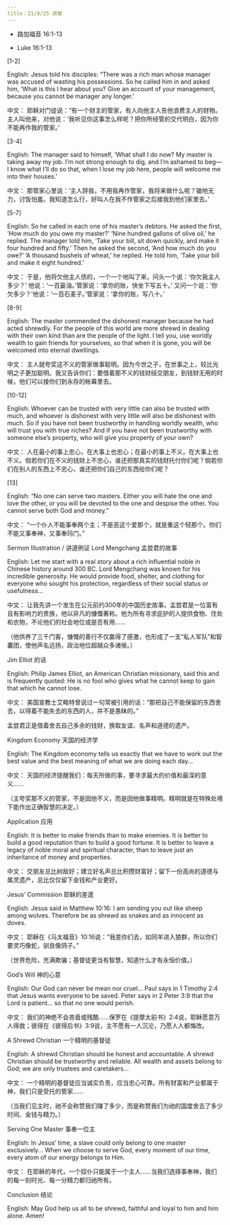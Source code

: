 ```yaml
---
title：21/9/25 讲章
---
```

* 路加福音 16:1-13

* Luke 16:1-13

[1-2]

English:
Jesus told his disciples: “There was a rich man whose manager was accused of wasting his possessions. So he called him in and asked him, ‘What is this I hear about you? Give an account of your management, because you cannot be manager any longer.’

中文：
耶稣对门徒说：“有一个财主的管家，有人向他主人告他浪费主人的财物。主人叫他来，对他说：‘我听见你这事怎么样呢？把你所经管的交代明白，因为你不能再作我的管家。’

[3-4]

English:
The manager said to himself, ‘What shall I do now? My master is taking away my job. I’m not strong enough to dig, and I’m ashamed to beg— I know what I’ll do so that, when I lose my job here, people will welcome me into their houses.’

中文：
那管家心里说：‘主人辞我，不用我再作管家，我将来做什么呢？锄地无力，讨饭怕羞。我知道怎么行，好叫人在我不作管家之后接我到他们家里去。’

[5-7]

English:
So he called in each one of his master’s debtors. He asked the first, ‘How much do you owe my master?’
‘Nine hundred gallons of olive oil,’ he replied.
The manager told him, ‘Take your bill, sit down quickly, and make it four hundred and fifty.’
Then he asked the second, ‘And how much do you owe?’
‘A thousand bushels of wheat,’ he replied.
He told him, ‘Take your bill and make it eight hundred.’

中文：
于是，他将欠他主人债的，一个一个地叫了来，问头一个说：‘你欠我主人多少？’
他说：‘一百篓油。’管家说：‘拿你的账，快坐下写五十。’
又问一个说：‘你欠多少？’他说：‘一百石麦子。’管家说：‘拿你的账，写八十。’

[8-9]

English:
The master commended the dishonest manager because he had acted shrewdly. For the people of this world are more shrewd in dealing with their own kind than are the people of the light. I tell you, use worldly wealth to gain friends for yourselves, so that when it is gone, you will be welcomed into eternal dwellings.

中文：
主人就夸奖这不义的管家做事聪明。因为今世之子，在世事之上，较比光明之子更加聪明。我又告诉你们：要借着那不义的钱财结交朋友，到钱财无用的时候，他们可以接你们到永存的帐幕里去。

[10-12]

English:
Whoever can be trusted with very little can also be trusted with much, and whoever is dishonest with very little will also be dishonest with much. So if you have not been trustworthy in handling worldly wealth, who will trust you with true riches? And if you have not been trustworthy with someone else’s property, who will give you property of your own?

中文：
人在最小的事上忠心，在大事上也忠心；在最小的事上不义，在大事上也不义。倘若你们在不义的钱财上不忠心，谁还把那真实的钱财托付你们呢？倘若你们在别人的东西上不忠心，谁还把你们自己的东西给你们呢？

[13]

English:
“No one can serve two masters. Either you will hate the one and love the other, or you will be devoted to the one and despise the other. You cannot serve both God and money.”

中文：
“一个仆人不能事奉两个主；不是恶这个爱那个，就是重这个轻那个。你们不能又事奉神，又事奉玛门。”

Sermon Illustration / 讲道例证
Lord Mengchang 孟尝君的故事

English:
Let me start with a real story about a rich influential noble in Chinese history around 300 BC. Lord Mengchang was known for his incredible generosity. He would provide food, shelter, and clothing for everyone who sought his protection, regardless of their social status or usefulness...

中文：
让我先讲一个发生在公元前约300年的中国历史故事。孟尝君是一位富有且有影响力的贵族，他以非凡的慷慨著称。他为所有寻求庇护的人提供食物、住处和衣物，不论他们的社会地位或是否有用……

（他供养了三千门客，慷慨的善行不仅赢得了感激，也形成了一支“私人军队”和智囊团，使他声名远扬，政治地位超越众多诸侯。）

Jim Elliot 的话

English:
Philip James Elliot, an American Christian missionary, said this and is frequently quoted: He is no fool who gives what he cannot keep to gain that which he cannot lose.

中文：
美国宣教士艾略特曾说过一句常被引用的话：“那把自己不能保留的东西舍去，以得着不能失去的东西的人，并不是愚昧的。”

孟尝君正是借着舍去自己多余的钱财，换取友谊、名声和道德的遗产。

Kingdom Economy 天国的经济学

English:
The Kingdom economy tells us exactly that we have to work out the best value and the best meaning of what we are doing each day...

中文：
天国的经济提醒我们：每天所做的事，要寻求最大的价值和最深的意义……

（主夸奖那不义的管家，不是因他不义，而是因他做事精明。精明就是在特殊处境下能作出正确智慧的决定。）

Application 应用

English:
It is better to make friends than to make enemies. It is better to build a good reputation than to build a good fortune. It is better to leave a legacy of noble moral and spiritual character, than to leave just an inheritance of money and properties.

中文：
交朋友总比树敌好；建立好名声总比积攒财富好；留下一份高尚的道德与属灵遗产，总比仅仅留下金钱和产业更好。

Jesus’ Commission 耶稣的差遣

English:
Jesus said in Matthew 10:16: I am sending you out like sheep among wolves. Therefore be as shrewd as snakes and as innocent as doves.

中文：
耶稣在《马太福音》10:16说：“我差你们去，如同羊进入狼群，所以你们要灵巧像蛇，驯良像鸽子。”

（世界危险，充满欺骗；基督徒更当有智慧，知道什么才有永恒价值。）

God’s Will 神的心意

English:
Our God can never be mean nor cruel... Paul says in 1 Timothy 2:4 that Jesus wants everyone to be saved. Peter says in 2 Peter 3:9 that the Lord is patient... so that no one would perish.

中文：
我们的神绝不会吝啬或残酷……保罗在《提摩太前书》2:4说，耶稣愿意万人得救；彼得在《彼得后书》3:9说，主不愿有一人沉沦，乃愿人人都悔改。

A Shrewd Christian 一个精明的基督徒

English:
A shrewd Christian should be honest and accountable. A shrewd Christian should be trustworthy and reliable. All wealth and assets belong to God; we are only trustees and caretakers...

中文：
一个精明的基督徒应当诚实负责，应当忠心可靠。所有财富和产业都属于神，我们只是受托的管家……

（当我们见主时，祂不会称赞我们赚了多少，而是称赞我们为祂的国度舍去了多少时间、金钱与精力。）

Serving One Master 事奉一位主

English:
In Jesus’ time, a slave could only belong to one master exclusively... When we choose to serve God, every moment of our time, every atom of our energy belongs to Him.

中文：
在耶稣的年代，一个奴仆只能属于一个主人……当我们选择事奉神，我们的每一刻时光、每一分精力都归祂所有。

Conclusion 结论

English:
May God help us all to be shrewd, faithful and loyal to him and him alone. Amen!
